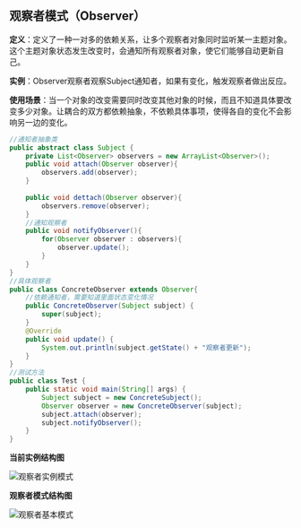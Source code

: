 ## 观察者模式（Observer）

**定义**：定义了一种一对多的依赖关系，让多个观察者对象同时监听某一主题对象。这个主题对象状态发生改变时，会通知所有观察者对象，使它们能够自动更新自己。

**实例**：Observer观察者观察Subject通知者，如果有变化，触发观察者做出反应。

**使用场景**：当一个对象的改变需要同时改变其他对象的时候，而且不知道具体要改变多少对象。让耦合的双方都依赖抽象，不依赖具体事项，使得各自的变化不会影响另一边的变化。

```java
//通知者抽象类
public abstract class Subject {
	private List<Observer> observers = new ArrayList<Observer>();
	public void attach(Observer observer){
		observers.add(observer);
	}
	
	public void dettach(Observer observer){
		observers.remove(observer);
	}
	//通知观察者
	public void notifyObserver(){
		for(Observer observer : observers){
			observer.update();
		}
	}
}
//具体观察者
public class ConcreteObserver extends Observer{
	//依赖通知者，需要知道里面状态变化情况
	public ConcreteObserver(Subject subject) {
		super(subject);
	}
	@Override
	public void update() {
		System.out.println(subject.getState() + "观察者更新");
	}
}
//测试方法
public class Test {
	public static void main(String[] args) {
		Subject subject = new ConcreteSubject();
		Observer observer = new ConcreteObserver(subject);
		subject.attach(observer);
		subject.notifyObserver();
	}
}
```

**当前实例结构图**

![观察者实例模式](https://github.com/xuxh0622/learn-designpattern/blob/master/image/lobserver.png)

**观察者模式结构图**

![观察者基本模式](https://github.com/xuxh0622/learn-designpattern/blob/master/image/lbaseobserver.png)

